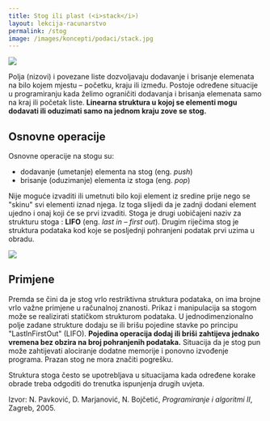 ```yaml
---
title: Stog ili plast (<i>stack</i>)
layout: lekcija-racunarstvo
permalink: /stog
image: /images/koncepti/podaci/stack.jpg
---
```


![]({{page.image}})

Polja (nizovi) i povezane liste dozvoljavaju dodavanje i brisanje elemenata na bilo kojem mjestu – početku, kraju ili između. Postoje određene situacije u programiranju kada želimo ograničiti dodavanja i brisanja elemenata samo na kraj ili početak liste. **Linearna struktura u kojoj se elementi mogu dodavati ili oduzimati samo na jednom kraju zove se stog.**

## Osnovne operacije

Osnovne operacije na stogu su:
* dodavanje (umetanje) elementa na stog (eng. *push*)
* brisanje (oduzimanje) elementa iz stoga (eng. *pop*)

Nije moguće izvaditi ili umetnuti bilo koji element iz sredine prije nego se "skinu" svi elementi iznad njega. Iz toga slijedi da je zadnji dodani element ujedno i onaj koji će se prvi izvaditi. Stoga je drugi uobičajeni naziv za strukturu stoga : **LIFO** (eng. *last in – first out*). Drugim riječima stog je struktura podataka kod koje se posljednji pohranjeni podatak prvi uzima u obradu.

![](https://www.tutorialspoint.com/data_structures_algorithms/images/stack_representation.jpg)

## Primjene

Premda se čini da je stog vrlo restriktivna struktura podataka, on ima brojne vrlo važne primjene u računalnoj znanosti. Prikaz i manipulacija sa stogom može se realizirati statičkom strukturom podataka. U jednodimenzionalno polje zadane strukture dodaju se ili brišu pojedine stavke po principu "LastInFirstOut" (LIFO). **Pojedina operacija dodaj ili briši zahtijeva jednako vremena bez obzira na broj pohranjenih podataka.** Situacija da je stog pun može zahtijevati alociranje
dodatne memorije i ponovno izvođenje programa. Prazan stog ne mora značiti pogrešku.

Struktura stoga često se upotrebljava u situacijama kada određene korake obrade treba odgoditi do trenutka ispunjenja drugih uvjeta.


Izvor: N. Pavković, D. Marjanović, N. Bojčetić, *Programiranje i algoritmi II*, Zagreb, 2005.
